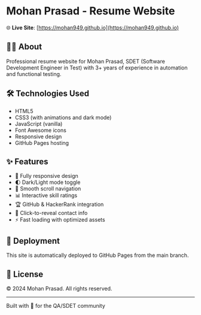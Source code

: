 # Mohan Prasad - Resume Website


🌐 **Live Site**: [https://mohan949.github.io](https://mohan949.github.io)



## 👨‍💻 About

Professional resume website for Mohan Prasad, SDET (Software Development Engineer in Test) with 3+ years of experience in automation and functional testing.

## 🛠️ Technologies Used

- HTML5
- CSS3 (with animations and dark mode)
- JavaScript (vanilla)
- Font Awesome icons
- Responsive design
- GitHub Pages hosting

## ✨ Features

- 📱 Fully responsive design
- 🌓 Dark/Light mode toggle
- 🎯 Smooth scroll navigation
- 📊 Interactive skill ratings
- 🏆 GitHub & HackerRank integration
- 📧 Click-to-reveal contact info
- ⚡ Fast loading with optimized assets

## 🚀 Deployment

This site is automatically deployed to GitHub Pages from the main branch.

## 📄 License

© 2024 Mohan Prasad. All rights reserved.

---

Built with 💙 for the QA/SDET community 